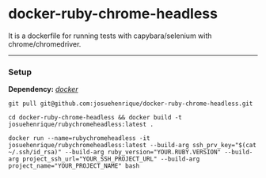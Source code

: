 # docker-ruby-chrome-headless
It is a dockerfile for running tests with capybara/selenium with chrome/chromedriver.

---

### Setup
**Dependency:** *[docker](https://docs.docker.com/install/)*

```git pull git@github.com:josuehenrique/docker-ruby-chrome-headless.git```

```cd docker-ruby-chrome-headless && docker build -t josuehenrique/rubychromeheadless:latest .```

```docker run --name=rubychromeheadless -it josuehenrique/rubychromeheadless:latest --build-arg ssh_prv_key="$(cat ~/.ssh/id_rsa)" --build-arg ruby_version="YOUR.RUBY.VERSION" --build-arg project_ssh_url="YOUR_SSH_PROJECT_URL" --build-arg project_name="YOUR_PROJECT_NAME" bash ```
